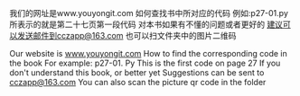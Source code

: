 我们的网址是www.youyongit.com
如何查找书中所对应的代码
例如:p27-01.py
所表示的就是第二十七页第一段代码
对本书如果有不懂的问题或者更好的
建议可以发送邮件到cczapp@163.com
也可以扫文件夹中的图片二维码

Our website is www.youyongit.com
How to find the corresponding code in the book
For example: p27-01. Py
This is the first code on page 27
If you don't understand this book, or better yet
Suggestions can be sent to cczapp@163.com
You can also scan the picture qr code in the folder